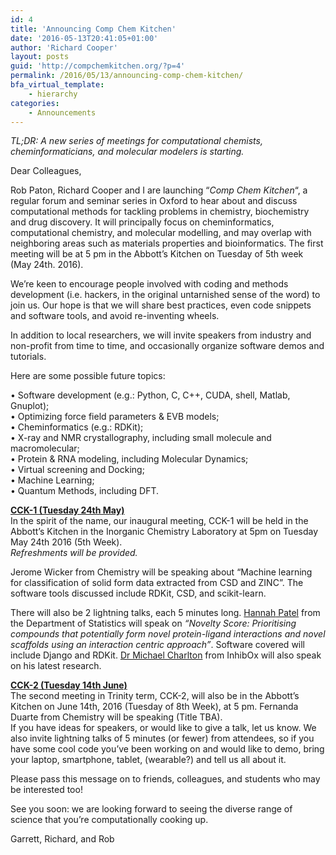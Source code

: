 ```yaml
---
id: 4
title: 'Announcing Comp Chem Kitchen'
date: '2016-05-13T20:41:05+01:00'
author: 'Richard Cooper'
layout: posts
guid: 'http://compchemkitchen.org/?p=4'
permalink: /2016/05/13/announcing-comp-chem-kitchen/
bfa_virtual_template:
    - hierarchy
categories:
    - Announcements
---
```


*TL;DR: A new series of meetings for computational chemists, cheminformaticians, and molecular modelers is starting.*

Dear Colleagues,

Rob Paton, Richard Cooper and I are launching “*Comp Chem Kitchen*“, a regular forum and seminar series in Oxford to hear about and discuss computational methods for tackling problems in chemistry, biochemistry and drug discovery. It will principally focus on cheminformatics, computational chemistry, and molecular modelling, and may overlap with neighboring areas such as materials properties and bioinformatics. The first meeting will be at <span class="aBn" data-term="goog_99929552" tabindex="0"><span class="aQJ">5 pm</span></span> in the Abbott’s Kitchen <span class="aBn" data-term="goog_99929553" tabindex="0"><span class="aQJ">on Tuesday</span></span> of 5th week (<span class="aBn" data-term="goog_99929554" tabindex="0"><span class="aQJ">May 24th</span></span>. 2016).

We’re keen to encourage people involved with coding and methods development (i.e. hackers, in the original untarnished sense of the word) to join us. Our hope is that we will share best practices, even code snippets and software tools, and avoid re-inventing wheels.

In addition to local researchers, we will invite speakers from industry and non-profit from time to time, and occasionally organize software demos and tutorials.

Here are some possible future topics:

• Software development (e.g.: Python, C, C++, CUDA, shell, Matlab, Gnuplot);  
• Optimizing force field parameters &amp; EVB models;  
• Cheminformatics (e.g.: RDKit);  
• X-ray and NMR crystallography, including small molecule and macromolecular;  
• Protein &amp; RNA modeling, including Molecular Dynamics;  
• Virtual screening and Docking;  
• Machine Learning;  
• Quantum Methods, including DFT.

**<span style="text-decoration: underline;">CCK-1 (Tuesday 24th May)</span>**  
In the spirit of the name, our inaugural meeting, CCK-1 will be held in the Abbott’s Kitchen in the Inorganic Chemistry Laboratory at <span class="aBn" data-term="goog_99929555" tabindex="0"><span class="aQJ">5pm</span></span> on Tuesday May 24th 2016 (5th Week).  
*Refreshments will be provided.*

Jerome Wicker from Chemistry will be speaking about “Machine learning for classification of solid form data extracted from CSD and ZINC”. The software tools discussed include RDKit, CSD, and scikit-learn.

There will also be 2 lightning talks, each 5 minutes long. <u><span class="il">Hannah</span> Patel</u> from the Department of Statistics will speak on *“Novelty Score: Prioritising compounds that potentially form novel protein-ligand interactions and novel scaffolds using an interaction centric approach”*. Software covered will include Django and RDKit. <u>Dr Michael Charlton</u> from InhibOx will also speak on his latest research.

**<span style="text-decoration: underline;">CCK-2 (Tuesday 14th June)</span>**  
The second meeting in Trinity term, CCK-2, will also be in the Abbott’s Kitchen on <span class="aBn" data-term="goog_99929557" tabindex="0"><span class="aQJ">June 14th, 2016</span></span> (<span class="aBn" data-term="goog_99929558" tabindex="0"><span class="aQJ">Tuesday</span></span> of 8th Week), at <span class="aBn" data-term="goog_99929559" tabindex="0"><span class="aQJ">5 pm</span></span>. Fernanda Duarte from Chemistry will be speaking (Title TBA).  
If you have ideas for speakers, or would like to give a talk, let us know. We also invite lightning talks of 5 minutes (or fewer) from attendees, so if you have some cool code you’ve been working on and would like to demo, bring your laptop, smartphone, tablet, (wearable?) and tell us all about it.

Please pass this message on to friends, colleagues, and students who may be interested too!

See you soon: we are looking forward to seeing the diverse range of science that you’re computationally cooking up.

Garrett, Richard, and Rob
